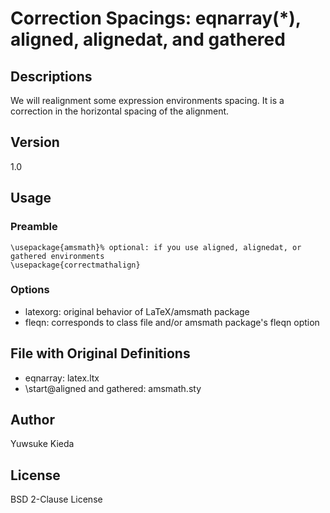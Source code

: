 # Correction Spacings: eqnarray(*), aligned, alignedat, and gathered

## Descriptions

We will realignment some expression environments spacing.
It is a correction in the horizontal spacing of the alignment.

## Version

1.0

## Usage

### Preamble

```
\usepackage{amsmath}% optional: if you use aligned, alignedat, or gathered environments
\usepackage{correctmathalign}
```

### Options

 * latexorg: original behavior of LaTeX/amsmath package
 * fleqn: corresponds to class file and/or amsmath package's fleqn option

## File with Original Definitions

 * eqnarray: latex.ltx
 * \start@aligned and gathered: amsmath.sty

## Author

Yuwsuke Kieda

## License

BSD 2-Clause License
